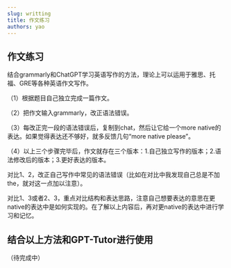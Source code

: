 ```yaml
---
slug: writting
title: 作文练习
authors: yao
---
```



## 作文练习
结合grammarly和ChatGPT学习英语写作的方法，理论上可以运用于雅思、托福、GRE等各种英语作文写作。

（1）根据题目自己独立完成一篇作文。

（2）把作文输入grammarly，改正语法错误。

（3）每改正完一段的语法错误后，复制到chat，然后让它给一个more native的表达。如果觉得表达还不够好，就多反馈几句“more native please”。

（4）以上三个步骤完毕后，作文就存在三个版本：1.自己独立写作的版本；2.语法修改后的版本；3.更好表达的版本。

对比1、2，改正自己写作中常见的语法错误（比如在对比中我发现自己总是不加the，就对这一点加以注意）。

对比1、3或者2、3，重点对比结构和表达思路，注意自己想要表达的意思在更native的表达中是如何实现的。在了解以上内容后，再对更native的表达中进行学习和记忆。

## 结合以上方法和GPT-Tutor进行使用

（待完成中）